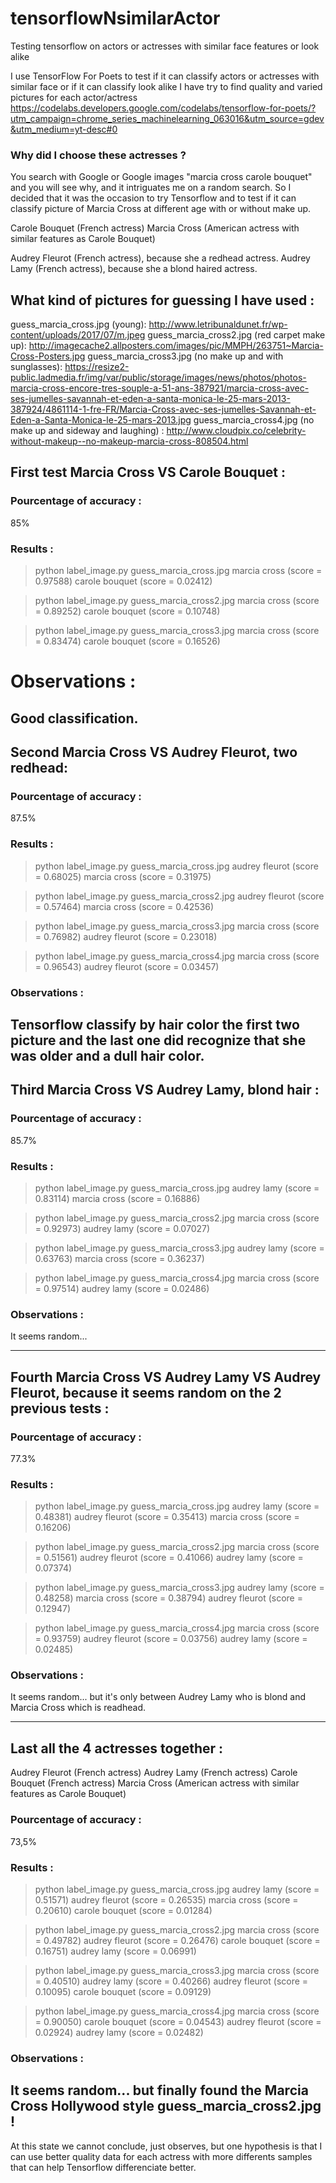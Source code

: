 # tensorflowNsimilarActor
Testing tensorflow on actors or actresses with similar face features or look alike

I use TensorFlow For Poets to test if it can classify actors or actresses with similar face or if it can classify look alike
I have try to find quality and varied pictures for each actor/actress
https://codelabs.developers.google.com/codelabs/tensorflow-for-poets/?utm_campaign=chrome_series_machinelearning_063016&utm_source=gdev&utm_medium=yt-desc#0

### Why did I choose these actresses ?
You search with Google or Google images "marcia cross carole bouquet" and you will see why, and it intriguates me on a random search.
So I decided that it was the occasion to try Tensorflow and to test if it can classify picture of Marcia Cross at different age with or without make up.

Carole Bouquet (French actress)
Marcia Cross (American actress with similar features as Carole Bouquet)

Audrey Fleurot (French actress), because she a redhead actress.
Audrey Lamy (French actress), because she a blond haired actress.

## What kind of pictures for guessing I have used :
guess_marcia_cross.jpg (young): http://www.letribunaldunet.fr/wp-content/uploads/2017/07/m.jpeg
guess_marcia_cross2.jpg (red carpet make up): http://imagecache2.allposters.com/images/pic/MMPH/263751~Marcia-Cross-Posters.jpg
guess_marcia_cross3.jpg (no make up and with sunglasses): https://resize2-public.ladmedia.fr/img/var/public/storage/images/news/photos/photos-marcia-cross-encore-tres-souple-a-51-ans-387921/marcia-cross-avec-ses-jumelles-savannah-et-eden-a-santa-monica-le-25-mars-2013-387924/4861114-1-fre-FR/Marcia-Cross-avec-ses-jumelles-Savannah-et-Eden-a-Santa-Monica-le-25-mars-2013.jpg
guess_marcia_cross4.jpg (no make up and sideway and laughing) : http://www.cloudpix.co/celebrity-without-makeup--no-makeup-marcia-cross-808504.html

## First test Marcia Cross VS Carole Bouquet :
### Pourcentage of accuracy : 
85%

### Results :
> python label_image.py guess_marcia_cross.jpg
marcia cross (score = 0.97588)
carole bouquet (score = 0.02412)

> python label_image.py guess_marcia_cross2.jpg 
marcia cross (score = 0.89252)
carole bouquet (score = 0.10748)

> python label_image.py guess_marcia_cross3.jpg 
marcia cross (score = 0.83474)
carole bouquet (score = 0.16526)

# Observations : 
Good classification.
---------------------------------------------------------------------------------------------------------------------------
## Second Marcia Cross VS Audrey Fleurot, two redhead:
### Pourcentage of accuracy :
87.5%

### Results :
> python label_image.py guess_marcia_cross.jpg
audrey fleurot (score = 0.68025)
marcia cross (score = 0.31975)

> python label_image.py guess_marcia_cross2.jpg 
audrey fleurot (score = 0.57464)
marcia cross (score = 0.42536)

> python label_image.py guess_marcia_cross3.jpg 
marcia cross (score = 0.76982)
audrey fleurot (score = 0.23018)

> python label_image.py guess_marcia_cross4.jpg 
marcia cross (score = 0.96543)
audrey fleurot (score = 0.03457)

### Observations : 
Tensorflow classify by hair color the first two picture and the last one did recognize that she was older and a dull hair color.
---------------------------------------------------------------------------------------------------------------------------
## Third Marcia Cross VS Audrey Lamy, blond hair :
### Pourcentage of accuracy :
85.7%

### Results :
> python label_image.py guess_marcia_cross.jpg
audrey lamy (score = 0.83114)
marcia cross (score = 0.16886)

> python label_image.py guess_marcia_cross2.jpg 
marcia cross (score = 0.92973)
audrey lamy (score = 0.07027)

> python label_image.py guess_marcia_cross3.jpg 
audrey lamy (score = 0.63763)
marcia cross (score = 0.36237)

> python label_image.py guess_marcia_cross4.jpg 
marcia cross (score = 0.97514)
audrey lamy (score = 0.02486)

### Observations : 
It seems random...

---------------------------------------------------------------------------------------------------------------------------
## Fourth Marcia Cross VS Audrey Lamy VS Audrey Fleurot, because it seems random on the 2 previous tests :
### Pourcentage of accuracy :
77.3%

### Results :
> python label_image.py guess_marcia_cross.jpg
audrey lamy (score = 0.48381)
audrey fleurot (score = 0.35413)
marcia cross (score = 0.16206)

> python label_image.py guess_marcia_cross2.jpg 
marcia cross (score = 0.51561)
audrey fleurot (score = 0.41066)
audrey lamy (score = 0.07374)

> python label_image.py guess_marcia_cross3.jpg 
audrey lamy (score = 0.48258)
marcia cross (score = 0.38794)
audrey fleurot (score = 0.12947)

> python label_image.py guess_marcia_cross4.jpg 
marcia cross (score = 0.93759)
audrey fleurot (score = 0.03756)
audrey lamy (score = 0.02485)

### Observations : 
It seems random... but it's only between Audrey Lamy who is blond and Marcia Cross which is readhead.

---------------------------------------------------------------------------------------------------------------------------
## Last all the 4 actresses together :
Audrey Fleurot (French actress)
Audrey Lamy (French actress)
Carole Bouquet (French actress)
Marcia Cross (American actress with similar features as Carole Bouquet)

### Pourcentage of accuracy : 
73,5%

### Results :
> python label_image.py guess_marcia_cross.jpg
audrey lamy (score = 0.51571)
audrey fleurot (score = 0.26535)
marcia cross (score = 0.20610)
carole bouquet (score = 0.01284)

> python label_image.py guess_marcia_cross2.jpg 
marcia cross (score = 0.49782)
audrey fleurot (score = 0.26476)
carole bouquet (score = 0.16751)
audrey lamy (score = 0.06991)

> python label_image.py guess_marcia_cross3.jpg 
marcia cross (score = 0.40510)
audrey lamy (score = 0.40266)
audrey fleurot (score = 0.10095)
carole bouquet (score = 0.09129)

> python label_image.py guess_marcia_cross4.jpg 
marcia cross (score = 0.90050)
carole bouquet (score = 0.04543)
audrey fleurot (score = 0.02924)
audrey lamy (score = 0.02482)

### Observations : 
It seems random... but finally found the Marcia Cross Hollywood style guess_marcia_cross2.jpg !
------------------------------------------------------------------------------------------------------------------------------------------
At this state we cannot conclude, just observes, but one hypothesis is that I can use better quality data for each actress 
with more differents samples that can help Tensorflow differenciate better.
